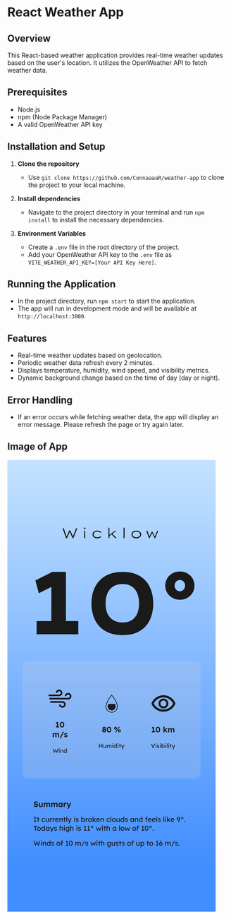 

# React Weather App

## Overview
This React-based weather application provides real-time weather updates based on the user's location. It utilizes the OpenWeather API to fetch weather data.



## Prerequisites
- Node.js
- npm (Node Package Manager)
- A valid OpenWeather API key

## Installation and Setup
1. **Clone the repository**
   - Use `git clone https://github.com/ConnaaaaR/weather-app` to clone the project to your local machine.

2. **Install dependencies**
   - Navigate to the project directory in your terminal and run `npm install` to install the necessary dependencies.

3. **Environment Variables**
   - Create a `.env` file in the root directory of the project.
   - Add your OpenWeather API key to the `.env` file as `VITE_WEATHER_API_KEY=[Your API Key Here]`.

## Running the Application
- In the project directory, run `npm start` to start the application.
- The app will run in development mode and will be available at `http://localhost:3000`.

## Features
- Real-time weather updates based on geolocation.
- Periodic weather data refresh every 2 minutes.
- Displays temperature, humidity, wind speed, and visibility metrics.
- Dynamic background change based on the time of day (day or night).

## Error Handling
- If an error occurs while fetching weather data, the app will display an error message. Please refresh the page or try again later.


## Image of App
![Weather App Screenshot](/public/ScreenShot.png)